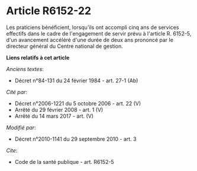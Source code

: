 # Article R6152-22

Les praticiens bénéficient, lorsqu'ils ont accompli cinq ans de services effectifs dans le cadre de l'engagement de servir
prévu à l'article R. 6152-5, d'un avancement accéléré d'une durée de deux ans prononcé par le directeur général du Centre
national de gestion.

**Liens relatifs à cet article**

_Anciens textes_:

  - Décret n°84-131 du 24 février 1984 - art. 27-1 (Ab)

_Cité par_:

  - Décret n°2006-1221 du 5 octobre 2006 - art. 22 (V)
  - Arrêté du 29 février 2008 - art. 1 (V)
  - Arrêté du 14 mars 2017 - art. (V)

_Modifié par_:

  - Décret n°2010-1141 du 29 septembre 2010 - art. 3

_Cite_:

  - Code de la santé publique - art. R6152-5
